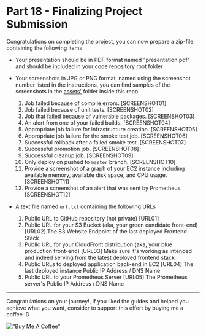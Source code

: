 # Part 18 - Finalizing Project Submission

Congratulations on completing the project, you can now prepare a zip-file containing the following items

- Your presentation should be in PDF format named "presentation.pdf" and should be included in your code repository root folder

- Your screenshots in JPG or PNG format, named using the screenshot number listed in the instructions, you can find samples of the screenshots in the [assets'](../assets/) folder inside this repo

  1. Job failed because of compile errors. [SCREENSHOT01]
  1. Job failed because of unit tests. [SCREENSHOT02]
  1. Job that failed because of vulnerable packages. [SCREENSHOT03]
  1. An alert from one of your failed builds. [SCREENSHOT04]
  1. Appropriate job failure for infrastructure creation. [SCREENSHOT05]
  1. Appropriate job failure for the smoke test job. [SCREENSHOT06]
  1. Successful rollback after a failed smoke test. [SCREENSHOT07]
  1. Successful promotion job. [SCREENSHOT08]
  1. Successful cleanup job. [SCREENSHOT09]
  1. Only deploy on pushed to `master` branch. [SCREENSHOT10]
  1. Provide a screenshot of a graph of your EC2 instance including available memory, available disk space, and CPU usage. [SCREENSHOT11]
  1. Provide a screenshot of an alert that was sent by Prometheus. [SCREENSHOT12]

- A text file named `url.txt` containing the following URLs
  1. Public URL to GitHub repository (not private) [URL01]
  1. Public URL for your S3 Bucket (aka, your green candidate front-end) [URL02]
     The S3 Website Endpoint of the last deployed Frontend Stack
  1. Public URL for your CloudFront distribution (aka, your blue production front-end) [URL03]
     Make sure it's working as intended and indeed serving from the latest deployed frontend stack
  1. Public URLs to deployed application back-end in EC2 [URL04]
     The last deployed instance Public IP Address / DNS Name
  1. Public URL to your Prometheus Server [URL05]
     The Prometheus server's Public IP Address / DNS Name

---

Congratulations on your journey!, If you liked the guides and helped you achieve what you want, consider to support this effort by buying me a coffee :D

[!["Buy Me A Coffee"](https://www.buymeacoffee.com/assets/img/custom_images/orange_img.png)](https://www.buymeacoffee.com/mahmoudahmedy)
